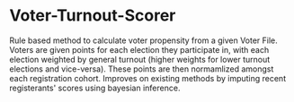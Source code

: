 # Voter-Turnout-Scorer
Rule based method to calculate voter propensity from a given Voter File. Voters are given points for each election they participate in, with each election weighted by general turnout (higher weights for lower turnout elections and vice-versa). These points are then normamlized amongst each registration cohort. Improves on existing methods by imputing recent registerants' scores using bayesian inference. 
